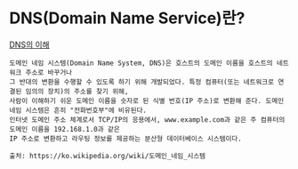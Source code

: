 # DNS(Domain Name Service)란?

[DNS의 이해](https://zzsza.github.io/development/2018/04/16/domain-name-system/)

~~~
도메인 네임 시스템(Domain Name System, DNS)은 호스트의 도메인 이름을 호스트의 네트워크 주소로 바꾸거나 
그 반대의 변환을 수행할 수 있도록 하기 위해 개발되었다. 특정 컴퓨터(또는 네트워크로 연결된 임의의 장치)의 주소를 찾기 위해, 
사람이 이해하기 쉬운 도메인 이름을 숫자로 된 식별 번호(IP 주소)로 변환해 준다. 도메인 네임 시스템은 흔히 "전화번호부"에 비유된다. 
인터넷 도메인 주소 체계로서 TCP/IP의 응용에서, www.example.com과 같은 주 컴퓨터의 도메인 이름을 192.168.1.0과 같은 
IP 주소로 변환하고 라우팅 정보를 제공하는 분산형 데이터베이스 시스템이다.

출처: https://ko.wikipedia.org/wiki/도메인_네임_시스템
~~~


